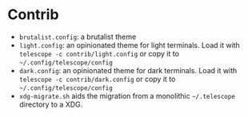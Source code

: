 # Contrib

 - `brutalist.config`: a brutalist theme
 - `light.config`: an opinionated theme for light terminals.  Load it
   with `telescope -c contrib/light.config` or copy it to
   `~/.config/telescope/config`
 - `dark.config`: an opinionated theme for dark terminals.  Load it
   with `telescope -c contrib/dark.config` or copy it to
   `~/.config/telescope/config`
 - `xdg-migrate.sh` aids the migration from a monolithic
   `~/.telescope` directory to a XDG.
